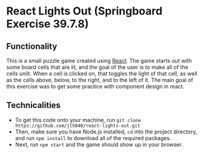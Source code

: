 # React Lights Out (Springboard Exercise 39.7.8)

## Functionality

This is a small puzzle game created using [React](https://reactjs.org/). The game starts out with some board cells that are lit, and the goal of the user is to make all of the cells unlit. When a cell is clicked on, that toggles the light of that cell, as well as the cells above, below, to the right, and to the left of it. The main goal of this exercise was to get some practice with component design in react.

## Technicalities

- To get this code onto your machine, run `git clone https://github.com/jlh040/react-lights-out.git`
- Then, make sure you have Node.js installed, `cd` into the project directory, and run `npm install` to download all of the required packages.
- Next, run `npm start` and the game should show up in your browser.



